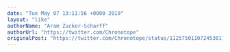 ```yaml
---
date: "Tue May 07 13:11:56 +0000 2019"
layout: "like"
authorName: "Aram Zucker-Scharff"
authorUrl: "https://twitter.com/Chronotope"
originalPost: "https://twitter.com/Chronotope/status/1125750110724530178"
---
```

